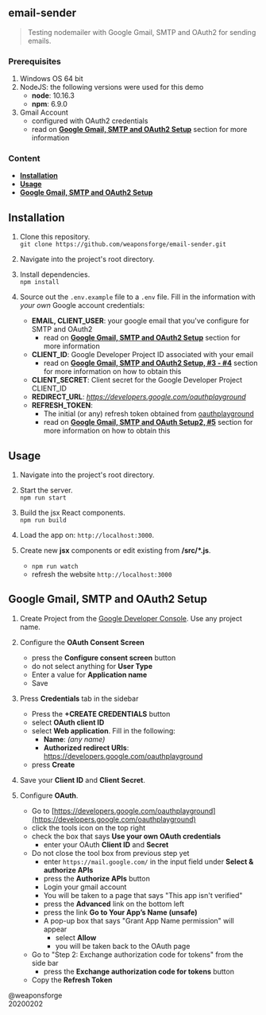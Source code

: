 ## email-sender

> Testing nodemailer with Google Gmail, SMTP and OAuth2 for sending emails.

### Prerequisites

1. Windows OS 64 bit
2. NodeJS: the following versions were used for this demo
	- **node**: 10.16.3
	- **npm**: 6.9.0
3. Gmail Account
	- configured with OAuth2 credentials
	- read on [**Google Gmail, SMTP and OAuth2 Setup**]() section for more information

### Content

- [**Installation**]()
- [**Usage**]()
- [**Google Gmail, SMTP and OAuth2 Setup**]()


## Installation

1. Clone this repository.  
`git clone https://github.com/weaponsforge/email-sender.git`

2. Navigate into the project's root directory.

3. Install dependencies.  
`npm install`

4. Source out the `.env.example` file to a `.env` file. Fill in the information with *your own* Google account credentials:
	- **EMAIL, CLIENT_USER**: your google email that you've configure for SMTP and OAuth2
		- read on [**Google Gmail, SMTP and OAuth2 Setup**]() section for more information
	- **CLIENT_ID**: Google Developer Project ID associated with your email
		- read on [**Google Gmail, SMTP and OAuth2 Setup, #3 - #4**]() section for more information on how to obtain this
	- **CLIENT_SECRET**: Client secret for the Google Developer Project CLIENT\_ID
	- **REDIRECT_URL**: *https://developers.google.com/oauthplayground*
	- **REFRESH_TOKEN**:
		- The initial (or any) refresh token obtained from [oauthplayground](https://developers.google.com/oauthplayground)
		- read on [**Google Gmail, SMTP and OAuth Setup2, #5**]() section for more information on how to obtain this


## Usage

1. Navigate into the project's root directory.

2. Start the server.  
`npm run start`

2. Build the jsx React components.  
`npm run build`

3. Load the app on: `http://localhost:3000`.

4. Create new **jsx** components or edit existing from **/src/\*.js**.  
   - `npm run watch`
   - refresh the website `http://localhost:3000`


## Google Gmail, SMTP and OAuth2 Setup

1. Create Project from the [Google Developer Console](https://console.cloud.google.com/). Use any project name.

2. Configure the **OAuth Consent Screen**
   - press the **Configure consent screen** button
   - do not select anything for **User Type**
   - Enter a value for **Application name**
   - Save

3. Press **Credentials** tab in the sidebar
   - Press the **+CREATE CREDENTIALS** button
   - select **OAuth client ID**
   - select **Web application**. Fill in the following:
      - **Name**: *(any name)*
      - **Authorized redirect URIs**: https://developers.google.com/oauthplayground
   - press **Create**

4. Save your **Client ID** and **Client Secret**.

5. Configure **OAuth**.
   - Go to [https://developers.google.com/oauthplayground](https://developers.google.com/oauthplayground)
   - click the tools icon on the top right
   - check the box that says **Use your own OAuth credentials**
      - enter your OAuth **Client ID** and **Secret**
   - Do not close the tool box from previous step yet
      - enter `https://mail.google.com/` in the input field under **Select & authorize APIs**
      - press the **Authorize APIs** button
      - Login your gmail account
      - You will be taken to a page that says "This app isn't verified"
      - press the **Advanced** link on the bottom left
      - press the link **Go to Your App’s Name (unsafe)**
      - A pop-up box that says "Grant App Name permission" will appear
         - select **Allow**
         - you will be taken back to the OAuth page
    - Go to "Step 2: Exchange authorization code for tokens" from the side bar
       - press the **Exchange authorization code for tokens** button
    - Copy the **Refresh Token**

@weaponsforge  
20200202